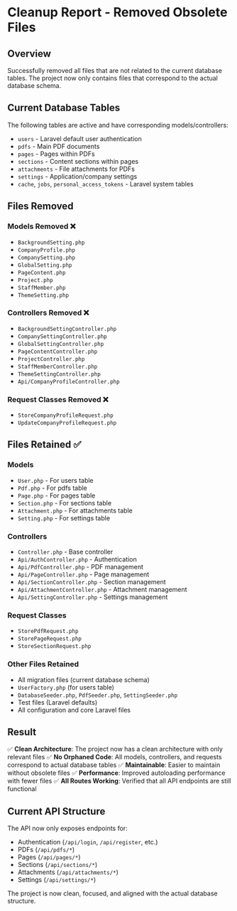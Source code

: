 # Cleanup Report - Removed Obsolete Files

## Overview
Successfully removed all files that are not related to the current database tables. The project now only contains files that correspond to the actual database schema.

## Current Database Tables
The following tables are active and have corresponding models/controllers:
- `users` - Laravel default user authentication
- `pdfs` - Main PDF documents
- `pages` - Pages within PDFs  
- `sections` - Content sections within pages
- `attachments` - File attachments for PDFs
- `settings` - Application/company settings
- `cache`, `jobs`, `personal_access_tokens` - Laravel system tables

## Files Removed

### Models Removed ❌
- `BackgroundSetting.php`
- `CompanyProfile.php` 
- `CompanySetting.php`
- `GlobalSetting.php`
- `PageContent.php`
- `Project.php`
- `StaffMember.php`
- `ThemeSetting.php`

### Controllers Removed ❌
- `BackgroundSettingController.php`
- `CompanySettingController.php`
- `GlobalSettingController.php`
- `PageContentController.php`
- `ProjectController.php`
- `StaffMemberController.php`
- `ThemeSettingController.php`
- `Api/CompanyProfileController.php`

### Request Classes Removed ❌
- `StoreCompanyProfileRequest.php`
- `UpdateCompanyProfileRequest.php`

## Files Retained ✅

### Models
- `User.php` - For users table
- `Pdf.php` - For pdfs table
- `Page.php` - For pages table
- `Section.php` - For sections table
- `Attachment.php` - For attachments table
- `Setting.php` - For settings table

### Controllers
- `Controller.php` - Base controller
- `Api/AuthController.php` - Authentication
- `Api/PdfController.php` - PDF management
- `Api/PageController.php` - Page management
- `Api/SectionController.php` - Section management
- `Api/AttachmentController.php` - Attachment management
- `Api/SettingController.php` - Settings management

### Request Classes
- `StorePdfRequest.php`
- `StorePageRequest.php`
- `StoreSectionRequest.php`

### Other Files Retained
- All migration files (current database schema)
- `UserFactory.php` (for users table)
- `DatabaseSeeder.php`, `PdfSeeder.php`, `SettingSeeder.php`
- Test files (Laravel defaults)
- All configuration and core Laravel files

## Result
✅ **Clean Architecture**: The project now has a clean architecture with only relevant files
✅ **No Orphaned Code**: All models, controllers, and requests correspond to actual database tables
✅ **Maintainable**: Easier to maintain without obsolete files
✅ **Performance**: Improved autoloading performance with fewer files
✅ **All Routes Working**: Verified that all API endpoints are still functional

## Current API Structure
The API now only exposes endpoints for:
- Authentication (`/api/login`, `/api/register`, etc.)
- PDFs (`/api/pdfs/*`)
- Pages (`/api/pages/*`)
- Sections (`/api/sections/*`)
- Attachments (`/api/attachments/*`)
- Settings (`/api/settings/*`)

The project is now clean, focused, and aligned with the actual database structure.
